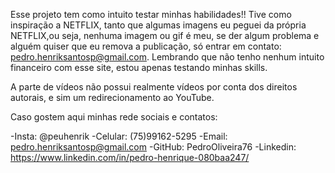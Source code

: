 Esse projeto tem como intuito testar minhas habilidades!!
Tive como inspiração a NETFLIX, tanto que algumas imagens eu peguei da própria NETFLIX,ou seja, nenhuma imagem ou gif é meu, se der algum problema e alguém quiser que eu remova a publicação,  só entrar em contato: pedro.henriksantosp@gmail.com. Lembrando que não tenho nenhum intuito financeiro com esse site, estou apenas testando minhas skills.

A parte de vídeos não possui realmente vídeos por conta dos direitos autorais, e sim um redirecionamento ao YouTube.

Caso gostem aqui minhas rede sociais e contatos:

-Insta: @peuhenrik
-Celular: (75)99162-5295
-Email: pedro.henriksantosp@gmail.com
-GitHub: PedroOliveira76
-Linkedin: https://www.linkedin.com/in/pedro-henrique-080baa247/
